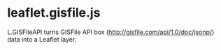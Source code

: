 # leaflet.gisfile.js
L.GISFileAPI turns GISFile API box (http://gisfile.com/api/1.0/doc/jsonp/) data into a Leaflet layer.
